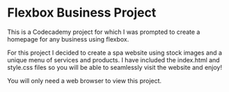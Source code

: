 Flexbox Business Project
==
This is a Codecademy project for which I was prompted to create a homepage for any business using flexbox.

For this project I decided to create a spa website using stock images and a unique menu of services and products.
I have included the index.html and style.css files so you will be able to seamlessly visit the website and enjoy!

You will only need a web browser to view this project.
